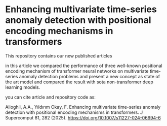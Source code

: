 # Enhancing multivariate time-series anomaly detection with positional encoding mechanisms in transformers

This repository contains our new published articles

in this article we compared the performance of three well-known positional encoding mechanism of transformer neural networks on multivariate time-series anomaly detection problems and present a new concept as state of the art model and compared the result with sota non-transformer deep learning models.

you can cite article and repository code as:

Alioghli, A.A., Yıldırım Okay, F. Enhancing multivariate time-series anomaly detection with positional encoding mechanisms in transformers. J Supercomput 81, 282 (2025). https://doi.org/10.1007/s11227-024-06694-6

